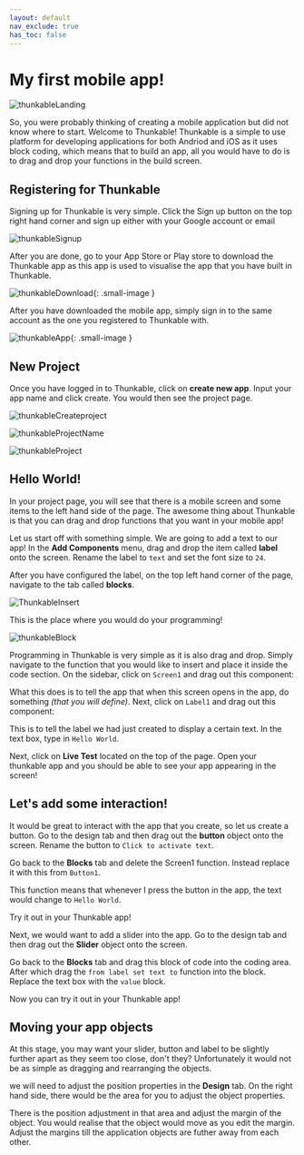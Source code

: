 ```yaml
---
layout: default
nav_exclude: true
has_toc: false
---
```


# My first mobile app!

![thunkableLanding](https://raw.githubusercontent.com/d3lta-v/SSTuino/master/Image%20Assets/Tutorial%20Image%20Assets/thunkableIntro/thunkableLanding.png)

So, you were probably thinking of creating a mobile application but did not know where to start. Welcome to Thunkable! Thunkable is a simple to use platform for developing applications for both Andriod and iOS as it uses block coding, which means that to build an app, all you would have to do is to drag and drop your functions in the build screen.

## Registering for Thunkable

Signing up for Thunkable is very simple. Click the Sign up button on the top right hand corner and sign up either with your Google account or email

![thunkableSignup](https://raw.githubusercontent.com/d3lta-v/SSTuino/master/Image%20Assets/Tutorial%20Image%20Assets/thunkableIntro/thunkableSignup.png)


After you are done, go to your App Store or Play store to download the Thunkable app as this app is used to visualise the app that you have built in Thunkable.

![thunkableDownload](https://raw.githubusercontent.com/d3lta-v/SSTuino/master/Image%20Assets/Tutorial%20Image%20Assets/thunkableIntro/thunkableDownload.PNG){: .small-image }

After you have downloaded the mobile app, simply sign in to the same account as the one you registered to Thunkable with.

![thunkableApp](https://raw.githubusercontent.com/d3lta-v/SSTuino/master/Image%20Assets/Tutorial%20Image%20Assets/thunkableIntro/thunkableApp.jpg){: .small-image }

## New Project

Once you have logged in to Thunkable, click on **create new app**. Input your app name and click create. You would then see the project page.

![thunkableCreateproject](https://raw.githubusercontent.com/d3lta-v/SSTuino/master/Image%20Assets/Tutorial%20Image%20Assets/thunkableIntro/thunkableProjects.png)

![thunkableProjectName](https://raw.githubusercontent.com/d3lta-v/SSTuino/master/Image%20Assets/Tutorial%20Image%20Assets/thunkableIntro/thunkableName.png)

![thunkableProject](https://raw.githubusercontent.com/d3lta-v/SSTuino/master/Image%20Assets/Tutorial%20Image%20Assets/thunkableIntro/thunkableProject.png)

## Hello World!

In your project page, you will see that there is a mobile screen and some items to the left hand side of the page. The awesome thing about Thunkable is that you can drag and drop functions that you want in your mobile app!

Let us start off with something simple. We are going to add a text to our app! In the **Add Components** menu, drag and drop the item called **label** onto the screen. Rename the label to `text` and set the font size to `24`.

After you have configured the label, on the top left hand corner of the page, navigate to the tab called **blocks**. 

![ThunkableInsert](https://raw.githubusercontent.com/d3lta-v/SSTuino/master/Image%20Assets/Tutorial%20Image%20Assets/thunkableIntro/thunkableInsert.png)

This is the place where you would do your programming!

![thunkableBlock](https://raw.githubusercontent.com/d3lta-v/SSTuino/master/Image%20Assets/Tutorial%20Image%20Assets/thunkableIntro/thunkableBlock.png)

Programming in Thunkable is very simple as it is also drag and drop. Simply navigate to the function that you would like to insert and place it inside the code section. On the sidebar, click on `Screen1` and drag out this component:



What this does is to tell the app that when this screen opens in the app, do something *(that you will define)*. Next, click on `Label1` and drag out this component:

This is to tell the label we had just created to display a certain text. In the text box, type in `Hello World`.

Next, click on **Live Test** located on the top of the page. Open your thunkable app and you should be able to see your app appearing in the screen!

## Let's add some interaction!

It would be great to interact with the app that you create, so let us create a button. Go to the design tab and then drag out the **button** object onto the screen. Rename the button to `Click to activate text`.

Go back to the **Blocks** tab and delete the Screen1 function. Instead replace it with this from `Button1`.

This function means that whenever I press the button in the app, the text would change to `Hello World`.

Try it out in your Thunkable app!

Next, we would want to add a slider into the app. Go to the design tab and then drag out the **Slider** object onto the screen.

Go back to the **Blocks** tab and drag this block of code into the coding area. After which drag the `from label set text to` function into the block. Replace the text box with the `value` block.

Now you can try it out in your Thunkable app!

## Moving your app objects

At this stage, you may want your slider, button and label to be slightly further apart as they seem too close, don't they? Unfortunately it would not be as simple as dragging and rearranging the objects. 

we will need to adjust the position properties in the **Design** tab. On the right hand side, there would be the area for you to adjust the object properties.

There is the position adjustment in that area and adjust the margin of the object. You would realise that the object would move as you edit the margin. Adjust the margins till the application objects are futher away from each other.


